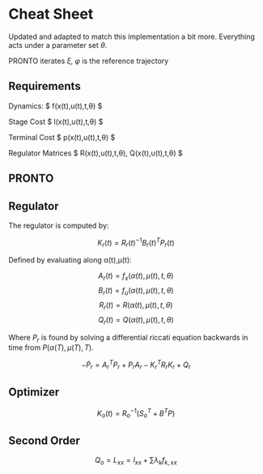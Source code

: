 # Cheat Sheet
Updated and adapted to match this implementation a bit more. Everything acts under a parameter set $θ$.

PRONTO iterates $ξ$, $φ$ is the reference trajectory

## Requirements
Dynamics: $ f(x(t),u(t),t,θ) $

Stage Cost $ l(x(t),u(t),t,θ) $

Terminal Cost $ p(x(t),u(t),t,θ) $

Regulator Matrices $ R(x(t),u(t),t,θ), Q(x(t),u(t),t,θ) $

## PRONTO

## Regulator
The regulator is computed by:

$$K_r(t) = R_r(t)^{-1} B_r(t)^T P_r(t)$$

Defined by evaluating along α(t),μ(t):

$$A_r(t) = f_{x}(α(t),μ(t),t,θ)$$
$$B_r(t) = f_{u}(α(t),μ(t),t,θ)$$
$$R_r(t) = R(α(t),μ(t),t,θ)$$
$$Q_r(t) = Q(α(t),μ(t),t,θ)$$

Where $P_r$ is found  by solving a differential riccati equation backwards in time from $P(α(T),μ(T),T)$.

$$-\dot{P}_r = A_r^T P_r + P_r A_r - K_r^T R_r K_r + Q_r$$




## Optimizer
$$K_o(t) = R_o^{-1}(S_o^T + B^T P)$$


## Second Order

$$Q_o = L_{xx} = l_{xx} + \sum λ_k f_{k,xx}$$